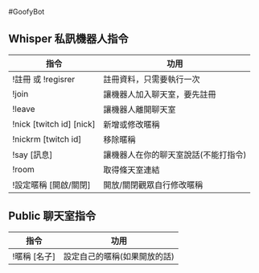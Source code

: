 #GoofyBot
## Whisper 私訊機器人指令
指令 | 功用
------------ | -------------
!註冊 或 !regisrer | 註冊資料，只需要執行一次
!join | 讓機器人加入聊天室，要先註冊
!leave | 讓機器人離開聊天室
!nick [twitch id] [nick] | 新增或修改暱稱
!nickrm [twitch id] | 移除暱稱
!say [訊息] | 讓機器人在你的聊天室說話(不能打指令)
!room | 取得條天室連結
!設定暱稱 [開啟/關閉] | 開放/關閉觀眾自行修改暱稱

## Public 聊天室指令
指令 | 功用
------------ | -------------
!暱稱 [名子] | 設定自己的暱稱(如果開放的話)